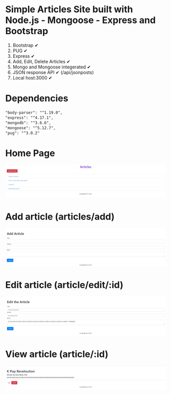 # Simple Articles Site built with Node.js - Mongoose - Express and Bootstrap


1. Bootstrap ✔
2. PUG ✔
3. Express ✔
4. Add, Edit, Delete Articles ✔
5. Mongo and Mongoose integerated ✔
6. JSON response API ✔ (/api/jsonposts)
7. Local host:3000 ✔

# Dependencies 

    "body-parser": "^1.19.0",
    "express": "^4.17.1",
    "mongodb": "^3.6.6",
    "mongoose": "^5.12.7",
    "pug": "^3.0.2"



# Home Page

![](projectimages/pageOne.jpg)

# Add article (articles/add)

![](projectimages/pageTwo.jpg)

# Edit article (article/edit/:id)

![](projectimages/pageFour.jpg)

# View article (article/:id)

![](projectimages/pageThree.jpg)
